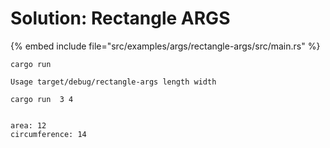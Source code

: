 # Solution: Rectangle ARGS

{% embed include file="src/examples/args/rectangle-args/src/main.rs" %}

```
cargo run

Usage target/debug/rectangle-args length width
```

```
cargo run  3 4


area: 12
circumference: 14
```


